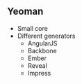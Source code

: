 ## Yeoman

- Small core
- Different generators
  - AngularJS
  - Backbone
  - Ember
  - Reveal
  - Impress
